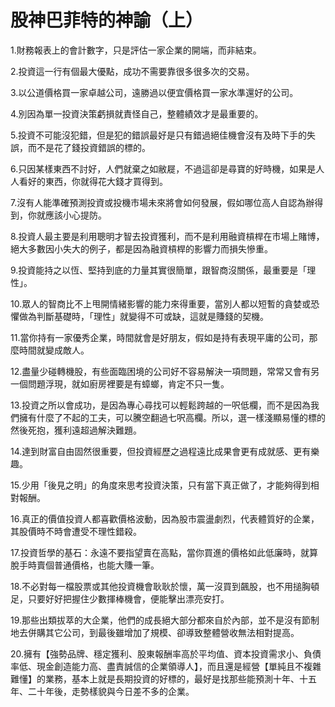 # 股神巴菲特的神諭（上）


1.財務報表上的會計數字，只是評估一家企業的開端，而非結束。

2.投資這一行有個最大優點，成功不需要靠很多很多次的交易。

3.以公道價格買一家卓越公司，遠勝過以便宜價格買一家水準還好的公司。

4.別因為單一投資決策虧損就責怪自己，整體績效才是最重要的。

5.投資不可能沒犯錯，但是犯的錯誤最好是只有錯過絕佳機會沒有及時下手的失誤，而不是花了錢投資錯誤的標的。

6.只因某樣東西不討好，人們就棄之如敝屣，不過這卻是尋寶的好時機，如果是人人看好的東西，你就得花大錢才買得到。

7.沒有人能準確預測投資或投機市場未來將會如何發展，假如哪位高人自認為辦得到，你就應該小心提防。

8.投資人最主要是利用聰明才智去投資獲利，而不是利用融資槓桿在市場上賭博，絕大多數因小失大的例子，都是因為融資槓桿的影響力而損失慘重。

9.投資能持之以恆、堅持到底的力量其實很簡單，跟智商沒關係，最重要是「理性」。

10.眾人的智商比不上甩開情緒影響的能力來得重要，當別人都以短暫的貪婪或恐懼做為判斷基礎時，「理性」就變得不可或缺，這就是賺錢的契機。

11.當你持有一家優秀企業，時間就會是好朋友，假如是持有表現平庸的公司，那麼時間就變成敵人。

12.盡量少碰轉機股，有些面臨困境的公司好不容易解決一項問題，常常又會有另一個問題浮現，就如廚房裡要是有蟑螂，肯定不只一隻。

13.投資之所以會成功，是因為專心尋找可以輕鬆跨越的一呎低欄，而不是因為我們擁有什麼了不起的工夫，可以騰空翻過七呎高欄。所以，選一樣淺顯易懂的標的然後死抱，獲利遠超過解決難題。

14.達到財富自由固然很重要，但投資經歷之過程遠比成果會更有成就感、更有樂趣。

15.少用「後見之明」的角度來思考投資決策，只有當下真正做了，才能夠得到相對報酬。

16.真正的價值投資人都喜歡價格波動，因為股市震盪劇烈，代表體質好的企業，其股價時不時會遭受不理性錯殺。

17.投資哲學的基石：永遠不要指望賣在高點，當你買進的價格如此低廉時，就算脫手時賣個普通價格，也能大賺一筆。

18.不必對每一檔股票或其他投資機會耿耿於懷，萬一沒買到飆股，也不用搥胸頓足，只要好好把握住少數揮棒機會，便能擊出漂亮安打。

19.那些出類拔萃的大企業，他們的成長絕大部分都來自於內部，並不是沒有節制地去併購其它公司，到最後雖增加了規模、卻導致整體營收無法相對提高。

20.擁有【強勢品牌、穩定獲利、股東報酬率高於平均值、資本投資需求小、負債率低、現金創造能力高、盡責誠信的企業領導人】，而且還是經營【單純且不複雜難懂】的業務，基本上就是長期投資的好標的，最好是找那些能預測十年、十五年、二十年後，走勢樣貌與今日差不多的企業。

